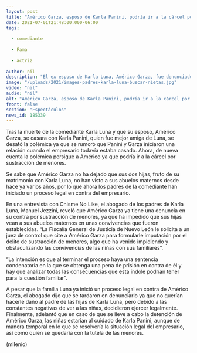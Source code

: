 ```yaml
---
layout: post
title: "Américo Garza, esposo de Karla Panini, podría ir a la cárcel por sustracción de menores"
date: 2021-07-01T21:48:00.000-06:00
tags:
  
  - comediante
  
  - Fama
  
  - actriz
  
author: nil
description: "El ex esposo de Karla Luna, Américo Garza, fue denunciado por los padres de la comediante debido a que el empresario no les permite ver a sus nietas. "
image: "/uploads/2021/images-padres-karla-luna-buscar-nietas.jpg"
video: "nil"
audio: "nil"
alt: "Américo Garza, esposo de Karla Panini, podría ir a la cárcel por sustracción de menores"
front: false
section: "Espectáculos"
news_id: 185339
---
```


Tras la muerte de la comediante Karla Luna y que su esposo, Américo Garza, se casara con Karla Panini, quien fue mejor amiga de Luna, se desató la polémica ya que se rumoró que Panini y Garza iniciaron una relación cuando el empresario todavía estaba casado. Ahora, de nueva cuenta la polémica persigue a Américo ya que podría ir a la cárcel por sustracción de menores. 

Se sabe que Américo Garza no ha dejado que sus dos hijas, fruto de su matrimonio con Karla Luna, no han visto a sus abuelos maternos desde hace ya varios años, por lo que ahora los padres de la comediante han iniciado un proceso legal en contra del empresario. 

En una entrevista con Chisme No Like, el abogado de los padres de Karla Luna, Manuel Jezzini, reveló que Américo Garza ya tiene una denuncia en su contra por sustracción de menores, ya que ha impedido que sus hijas vean a sus abuelos maternos en unas convivencias que fueron establecidas. “La Fiscalía General de Justicia de Nuevo León le solicita a un juez de control que cite a Américo Garza para formularle imputación por el delito de sustracción de menores, algo que ha venido impidiendo y obstaculizando las convivencias de las niñas con sus familiares”. 

“La intención es que al terminar el proceso haya una sentencia condenatoria en la que se obtenga una pena de prisión en contra de él y hay que analizar todas las consecuencias que esta índole podrían tener para la cuestión familiar”. 

A pesar que la familia Luna ya inició un proceso legal en contra de Américo Garza, el abogado dijo que se tardaron en denunciarlo ya que no querían hacerle daño al padre de las hijas de Karla Luna, pero debido a las constantes negativas de ver a las niñas, decidieron ejercer legalmente. 
Finalmente, adelantó que en caso de que se lleve a cabo la detención de Américo Garza, las niñas estarían al cuidado de Karla Panini, aunque de manera temporal en lo que se resolvería la situación legal del empresario, así como quien se quedaría con la tutela de las menores.

(milenio)